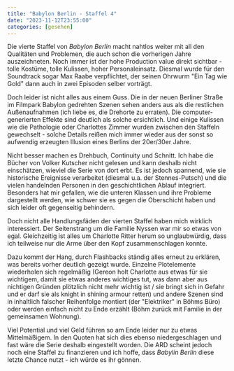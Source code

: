 ```yaml
---
title: "Babylon Berlin - Staffel 4"
date: "2023-11-12T23:55:00"
categories: [gesehen]
---
```


Die vierte Staffel von _Babylon Berlin_ macht nahtlos weiter mit all den Qualitäten und Problemen, die auch schon die vorherigen Jahre auszeichneten. Noch immer ist der hohe Production value direkt sichtbar - tolle Kostüme, tolle Kulissen, hoher Personaleinsatz. Diesmal wurde für den Soundtrack sogar Max Raabe verpflichtet, der seinen Ohrwurm "Ein Tag wie Gold" dann auch in zwei Episoden selber vorträgt.

Doch leider ist nicht alles aus einem Guss. Die in der neuen Berliner Straße im Filmpark Babylon gedrehten Szenen sehen anders aus als die restlichen Außenaufnahmen (ich liebe es, die Drehorte zu erraten). Die computer-generierten Effekte sind deutlich als solche ersichtlich. Und einige Kulissen wie die Pathologie oder Charlottes Zimmer wurden zwischen den Staffeln gewechselt - solche Details reißen mich immer wieder aus der sonst so aufwendig erzeugten Illusion eines Berlins der 20er/30er Jahre.

Nicht besser machen es Drehbuch, Continuity und Schnitt. Ich habe die Bücher von Volker Kutscher nicht gelesen und kann deshalb nicht einschätzen, wieviel die Serie von dort erbt. Es ist jedoch spannend, wie sie historische Ereignisse verarbeitet (diesmal u.a. der Stennes-Putsch) und die vielen handelnden Personen in den geschichtlichen Ablauf integriert. Besonders hat mir gefallen, wie die unteren Klassen und ihre Probleme dargestellt werden, wie schwer sie es gegen die Oberschicht haben und sich leider oft gegenseitig behindern.

Doch nicht alle Handlungsfäden der vierten Staffel haben mich wirklich interessiert. Der Seitenstrang um die Familie Nyssen war mir so etwas von egal. Gleichzeitig ist alles um Charlotte Ritter herum so unglaubwürdig, dass ich teilweise nur die Arme über den Kopf zusammenschlagen konnte.

Dazu kommt der Hang, durch Flashbacks ständig alles erneut zu erklären, was bereits vorher deutlich gezeigt wurde. Einzelne Plotelemente wiederholen sich regelmäßig (Gereon holt Charlotte aus etwas für sie wichtigem, damit sie etwas anderes wichtiges tut, was dann aber aus nichtigen Gründen plötzlich nicht mehr wichtig ist / sie bringt sich in Gefahr und er darf sie als knight in shining armour retten) und andere Szenen sind in inhaltlich falscher Reihenfolge montiert (der "Elektriker" in Böhms Büro) oder werden einfach nicht zu Ende erzählt (Böhm zurück mit Familie in der gemeinsamen Wohnung).

Viel Potential und viel Geld führen so am Ende leider nur zu etwas Mittelmäßigem. In den Quoten hat sich dies ebenso niedergeschlagen und fast wäre die Serie deshalb eingestellt worden. Die ARD scheint jedoch noch eine Staffel zu finanzieren und ich hoffe, dass _Babylin Berlin_ diese letzte Chance nutzt - ich würde es ihr gönnen.